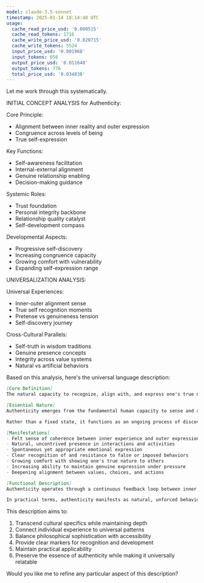 ```yaml
---
model: claude-3.5-sonnet
timestamp: 2025-01-14 18:14:48 UTC
usage:
  cache_read_price_usd: '0.000515'
  cache_read_tokens: 1716
  cache_write_price_usd: '0.020715'
  cache_write_tokens: 5524
  input_price_usd: '0.001968'
  input_tokens: 656
  output_price_usd: '0.011640'
  output_tokens: 776
  total_price_usd: '0.034838'
---
```


Let me work through this systematically.

INITIAL CONCEPT ANALYSIS for Authenticity:

Core Principle:
- Alignment between inner reality and outer expression
- Congruence across levels of being
- True self-expression

Key Functions:
- Self-awareness facilitation
- Internal-external alignment
- Genuine relationship enabling
- Decision-making guidance

Systemic Roles:
- Trust foundation
- Personal integrity backbone
- Relationship quality catalyst
- Self-development compass

Developmental Aspects:
- Progressive self-discovery
- Increasing congruence capacity
- Growing comfort with vulnerability
- Expanding self-expression range

UNIVERSALIZATION ANALYSIS:

Universal Experiences:
- Inner-outer alignment sense
- True self recognition moments
- Pretense vs genuineness tension
- Self-discovery journey

Cross-Cultural Parallels:
- Self-truth in wisdom traditions
- Genuine presence concepts
- Integrity across value systems
- Natural vs artificial behaviors

Based on this analysis, here's the universal language description:

```markdown
[Core Definition]
The natural capacity to recognize, align with, and express one's true nature, manifesting as a dynamic harmony between inner experience and outer expression, accompanied by a felt sense of rightness and coherence in one's way of being.

[Essential Nature]
Authenticity emerges from the fundamental human capacity to sense and align with one's deeper nature. It operates as an internal compass that distinguishes genuine from artificial aspects of experience and expression. This quality manifests as a dynamic balance between honest self-awareness and truthful self-expression, creating a consistent thread of integrity between one's inner life and outer behavior.

Rather than a fixed state, it functions as an ongoing process of discovery and alignment, continuously refining the connection between one's deepest truths and their living expression in the world. This process naturally cultivates trust, both in oneself and in relationships with others.

[Manifestations]
- Felt sense of coherence between inner experience and outer expression
- Natural, uncontrived presence in interactions and activities
- Spontaneous yet appropriate emotional expression
- Clear recognition of and resistance to false or imposed behaviors
- Growing comfort with showing one's true nature to others
- Increasing ability to maintain genuine expression under pressure
- Deepening alignment between values, choices, and actions

[Functional Description]
Authenticity operates through a continuous feedback loop between inner awareness and outer expression. This process involves recognizing genuine impulses and distinguishing them from conditioned reactions, then choosing alignment with one's deeper nature despite potential social pressures or personal fears. The quality develops through progressive recognition and integration of one's true nature, supported by growing trust in one's direct experience and increasing capacity for honest self-expression.

In practical terms, authenticity manifests as natural, unforced behavior that feels true to oneself while remaining appropriately engaged with context and relationships. It enables clear decision-making based on genuine values, fosters trust in relationships through consistent truthfulness, and supports personal growth through honest self-reflection and genuine self-expression. This quality becomes particularly vital in challenging situations where external pressures conflict with internal truth.
```

This description aims to:
1. Transcend cultural specifics while maintaining depth
2. Connect individual experience to universal patterns
3. Balance philosophical sophistication with accessibility
4. Provide clear markers for recognition and development
5. Maintain practical applicability
6. Preserve the essence of authenticity while making it universally relatable

Would you like me to refine any particular aspect of this description?